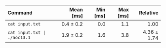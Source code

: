 | Command | Mean [ms] | Min [ms] | Max [ms] | Relative |
|:---|---:|---:|---:|---:|
| `cat input.txt` | 0.4 ± 0.2 | 0.0 | 1.1 | 1.00 |
| `cat input.txt \| ./aoc13.1` | 1.9 ± 0.2 | 1.6 | 3.8 | 4.36 ± 1.74 |
